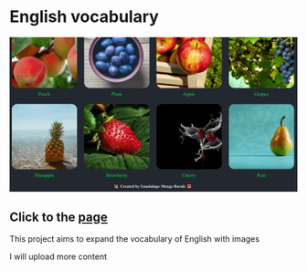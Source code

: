 # English vocabulary

![vocabulary](/images/project.png)

## Click to the [page](https://guadamongebarale.github.io/vocabulary-react-java/)


This project aims to expand the vocabulary of English with images

I will upload more content
